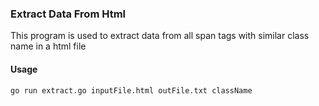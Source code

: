 ### Extract Data From Html
This program is used to extract data from all span tags with similar class name in a html file

#### Usage
```
go run extract.go inputFile.html outFile.txt className
```